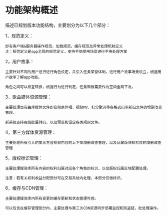 # 功能架构概述

描述已规划版本功能结构，主要划分为以下几个部分：

1，规范定义：

```
即有客户端&服务器操作规范，加载规范，缓存规范及异常处理机制定义
注：规范定义是app全局的规范定义，支持不同使用场景进行不用处理方案
```

2，用户故事：

```
主要针对不同的用户进行进行角色设定，并引入任务荣誉体制，进行用户故事场景设立，根据用户故事了解app功能。

角色之间可以相互转换，根据行为进行判定，任务面板需要作为空间全局下发。
```

3，歌曲媒体资源管理：

```
主要处理自有曲库媒体文件即音频原伴唱，视频MV，打分歌词等各格式码率新旧文件的增删改查管理。

新系统支持在线批量转码，以及预览和设定各类规则文件。
```

4，第三方媒体资源管理：

```
主要处理所有引入的第三方音视频内容的上下架增删改查管理，以及从属版块和栏目的增删改查管理
```

5，版权标识管理：

```
主要处理媒资库所有内容的权利归属对应各个角色的标识，以及版权归属区域配置处理。

注意：若有关权利收益分配部分可在交易系统内处理，本部分仅做标识。
```

6，缓存与CDN管理：

```
主要处理媒资库内所有变更的缓存更新和状态管理可控。

可以包含在缓存管理部分内，主要处理与第三方CDN资源同步部署监控和防盗链，批处理操作。
```



